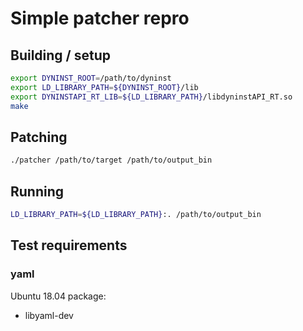 # Simple patcher repro

## Building / setup

```bash
export DYNINST_ROOT=/path/to/dyninst
export LD_LIBRARY_PATH=${DYNINST_ROOT}/lib
export DYNINSTAPI_RT_LIB=${LD_LIBRARY_PATH}/libdyninstAPI_RT.so
make
```

## Patching

```bash
./patcher /path/to/target /path/to/output_bin
```

## Running

```bash
LD_LIBRARY_PATH=${LD_LIBRARY_PATH}:. /path/to/output_bin
```

## Test requirements

### yaml

Ubuntu 18.04 package:

* libyaml-dev
